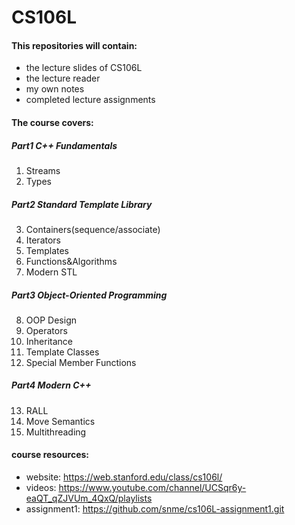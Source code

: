 # CS106L
#### This repositories will contain:
* the lecture slides of CS106L
* the lecture reader
* my own notes
* completed lecture assignments

#### The course covers:
##### Part1 C++ Fundamentals
1. Streams
2. Types
##### Part2 Standard Template Library
3. Containers(sequence/associate)
4. Iterators
5. Templates
6. Functions&Algorithms
7. Modern STL
##### Part3 Object-Oriented Programming
8. OOP Design
9. Operators
10. Inheritance
11. Template Classes
12. Special Member Functions
##### Part4 Modern C++
13. RALL
14. Move Semantics
15. Multithreading

#### course resources:
* website: https://web.stanford.edu/class/cs106l/
* videos: https://www.youtube.com/channel/UCSqr6y-eaQT_qZJVUm_4QxQ/playlists
* assignment1: https://github.com/snme/cs106L-assignment1.git
